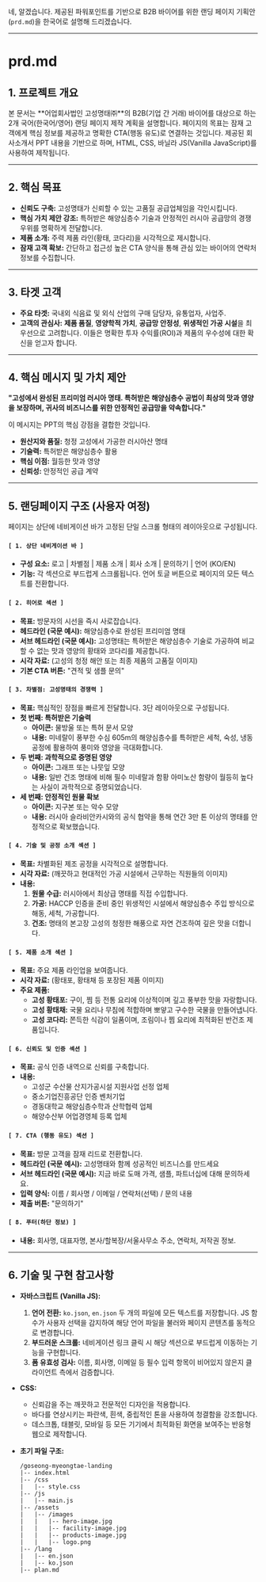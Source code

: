 네, 알겠습니다. 제공된 파워포인트를 기반으로 B2B 바이어를 위한 랜딩 페이지 기획안(`prd.md`)을 한국어로 설명해 드리겠습니다.

-----

# prd.md

## 1\. 프로젝트 개요

본 문서는 **어업회사법인 고성명태㈜**의 B2B(기업 간 거래) 바이어를 대상으로 하는 2개 국어(한국어/영어) 랜딩 페이지 제작 계획을 설명합니다. 페이지의 목표는 잠재 고객에게 핵심 정보를 제공하고 명확한 CTA(행동 유도)로 연결하는 것입니다. 제공된 회사소개서 PPT 내용을 기반으로 하며, HTML, CSS, 바닐라 JS(Vanilla JavaScript)를 사용하여 제작됩니다.

-----

## 2\. 핵심 목표

  * **신뢰도 구축:** 고성명태가 신뢰할 수 있는 고품질 공급업체임을 각인시킵니다.
  * **핵심 가치 제안 강조:** 특허받은 해양심층수 기술과 안정적인 러시아 공급망의 경쟁 우위를 명확하게 전달합니다.
  * **제품 소개:** 주력 제품 라인(황태, 코다리)을 시각적으로 제시합니다.
  * **잠재 고객 확보:** 간단하고 접근성 높은 CTA 양식을 통해 관심 있는 바이어의 연락처 정보를 수집합니다.

-----

## 3\. 타겟 고객

  * **주요 타겟:** 국내외 식음료 및 외식 산업의 구매 담당자, 유통업자, 사업주.
  * **고객의 관심사:** **제품 품질**, **영양학적 가치**, **공급망 안정성**, **위생적인 가공 시설**을 최우선으로 고려합니다. 이들은 명확한 투자 수익률(ROI)과 제품의 우수성에 대한 확신을 얻고자 합니다.

-----

## 4\. 핵심 메시지 및 가치 제안

**"고성에서 완성된 프리미엄 러시아 명태. 특허받은 해양심층수 공법이 최상의 맛과 영양을 보장하며, 귀사의 비즈니스를 위한 안정적인 공급망을 약속합니다."**

이 메시지는 PPT의 핵심 강점을 결합한 것입니다.

  * **원산지와 품질:** 청정 고성에서 가공한 러시아산 명태
  * **기술력:** 특허받은 해양심층수 활용
  * **핵심 이점:** 월등한 맛과 영양
  * **신뢰성:** 안정적인 공급 계약

-----

## 5\. 랜딩페이지 구조 (사용자 여정)

페이지는 상단에 네비게이션 바가 고정된 단일 스크롤 형태의 레이아웃으로 구성됩니다.

#### `[ 1. 상단 네비게이션 바 ]`

  * **구성 요소:** 로고 | 차별점 | 제품 소개 | 회사 소개 | 문의하기 | 언어 (KO/EN)
  * **기능:** 각 섹션으로 부드럽게 스크롤됩니다. 언어 토글 버튼으로 페이지의 모든 텍스트를 전환합니다.

#### `[ 2. 히어로 섹션 ]`

  * **목표:** 방문자의 시선을 즉시 사로잡습니다.
  * **헤드라인 (국문 예시):** 해양심층수로 완성된 프리미엄 명태
  * **서브 헤드라인 (국문 예시):** 고성명태는 특허받은 해양심층수 기술로 가공하여 비교할 수 없는 맛과 영양의 황태와 코다리를 제공합니다.
  * **시각 자료:** (고성의 청정 해안 또는 최종 제품의 고품질 이미지)
  * **기본 CTA 버튼:** "견적 및 샘플 문의"

#### `[ 3. 차별점: 고성명태의 경쟁력 ]`

  * **목표:** 핵심적인 장점을 빠르게 전달합니다. 3단 레이아웃으로 구성됩니다.
  * **첫 번째: 특허받은 기술력**
      * **아이콘:** 물방울 또는 특허 문서 모양
      * **내용:** 미네랄이 풍부한 수심 605m의 해양심층수를 특허받은 세척, 숙성, 냉동 공정에 활용하여 풍미와 영양을 극대화합니다.
  * **두 번째: 과학적으로 증명된 영양**
      * **아이콘:** 그래프 또는 나뭇잎 모양
      * **내용:** 일반 건조 명태에 비해 필수 미네랄과 함황 아미노산 함량이 월등히 높다는 사실이 과학적으로 증명되었습니다.
  * **세 번째: 안정적인 원물 확보**
      * **아이콘:** 지구본 또는 악수 모양
      * **내용:** 러시아 슬라비안카시와의 공식 협약을 통해 연간 3만 톤 이상의 명태를 안정적으로 확보했습니다.

#### `[ 4. 기술 및 공정 소개 섹션 ]`

  * **목표:** 차별화된 제조 공정을 시각적으로 설명합니다.
  * **시각 자료:** (깨끗하고 현대적인 가공 시설에서 근무하는 직원들의 이미지)
  * **내용:**
    1.  **원물 수급:** 러시아에서 최상급 명태를 직접 수입합니다.
    2.  **가공:** HACCP 인증을 준비 중인 위생적인 시설에서 해양심층수 주입 방식으로 해동, 세척, 가공합니다.
    3.  **건조:** 명태의 본고장 고성의 청정한 해풍으로 자연 건조하여 깊은 맛을 더합니다.

#### `[ 5. 제품 소개 섹션 ]`

  * **목표:** 주요 제품 라인업을 보여줍니다.
  * **시각 자료:** (황태포, 황태채 등 포장된 제품 이미지)
  * **주요 제품:**
      * **고성 황태포:** 구이, 찜 등 전통 요리에 이상적이며 깊고 풍부한 맛을 자랑합니다.
      * **고성 황태채:** 국물 요리나 무침에 적합하며 뽀얗고 구수한 국물을 만들어냅니다.
      * **고성 코다리:** 쫀득한 식감이 일품이며, 조림이나 찜 요리에 최적화된 반건조 제품입니다.

#### `[ 6. 신뢰도 및 인증 섹션 ]`

  * **목표:** 공식 인증 내역으로 신뢰를 구축합니다.
  * **내용:**
      * 고성군 수산물 산지가공시설 지원사업 선정 업체
      * 중소기업진흥공단 인증 벤처기업
      * 경동대학교 해양심층수학과 산학협력 업체
      * 해양수산부 어업경영체 등록 업체

#### `[ 7. CTA (행동 유도) 섹션 ]`

  * **목표:** 방문 고객을 잠재 리드로 전환합니다.
  * **헤드라인 (국문 예시):** 고성명태와 함께 성공적인 비즈니스를 만드세요
  * **서브 헤드라인 (국문 예시):** 지금 바로 도매 가격, 샘플, 파트너십에 대해 문의하세요.
  * **입력 양식:** 이름 / 회사명 / 이메일 / 연락처(선택) / 문의 내용
  * **제출 버튼:** "문의하기"

#### `[ 8. 푸터(하단 정보) ]`

  * **내용:** 회사명, 대표자명, 본사/할복장/서울사무소 주소, 연락처, 저작권 정보.

-----

## 6\. 기술 및 구현 참고사항

  * **자바스크립트 (Vanilla JS):**

    1.  **언어 전환:** `ko.json`, `en.json` 두 개의 파일에 모든 텍스트를 저장합니다. JS 함수가 사용자 선택을 감지하여 해당 언어 파일을 불러와 페이지 콘텐츠를 동적으로 변경합니다.
    2.  **부드러운 스크롤:** 네비게이션 링크 클릭 시 해당 섹션으로 부드럽게 이동하는 기능을 구현합니다.
    3.  **폼 유효성 검사:** 이름, 회사명, 이메일 등 필수 입력 항목이 비어있지 않은지 클라이언트 측에서 검증합니다.

  * **CSS:**

      * 신뢰감을 주는 깨끗하고 전문적인 디자인을 적용합니다.
      * 바다를 연상시키는 파란색, 흰색, 중립적인 톤을 사용하여 청결함을 강조합니다.
      * 데스크톱, 태블릿, 모바일 등 모든 기기에서 최적화된 화면을 보여주는 반응형 웹으로 제작합니다.

  * **초기 파일 구조:**

    ```
    /goseong-myeongtae-landing
    |-- index.html
    |-- /css
    |   |-- style.css
    |-- /js
    |   |-- main.js
    |-- /assets
    |   |-- /images
    |   |   |-- hero-image.jpg
    |   |   |-- facility-image.jpg
    |   |   |-- products-image.jpg
    |   |   |-- logo.png
    |-- /lang
    |   |-- en.json
    |   |-- ko.json
    |-- plan.md
    ```